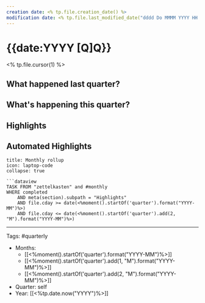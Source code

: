 ```yaml
---
creation date: <% tp.file.creation_date() %>
modification date: <% tp.file.last_modified_date("dddd Do MMMM YYYY HH:mm:ss") %>
---
```

# {{date:YYYY [Q]Q}}
<% tp.file.cursor(1) %>
## What happened last quarter?

## What's happening this quarter?

## Highlights

## Automated Highlights
```ad-note
title: Monthly rollup
icon: laptop-code
collapse: true

```dataview
TASK FROM "zettelkasten" and #monthly
WHERE completed 
	AND meta(section).subpath = "Highlights"
	AND file.cday >= date(<%moment().startOf('quarter').format("YYYY-MM")%>)
	AND file.cday <= date(<%moment().startOf('quarter').add(2, "M").format("YYYY-MM")%>)
```
---
Tags: #quarterly
- Months: 
	- [[<%moment().startOf('quarter').format("YYYY-MM")%>]] 
	- [[<%moment().startOf('quarter').add(1, "M").format("YYYY-MM")%>]] 
	- [[<%moment().startOf('quarter').add(2, "M").format("YYYY-MM")%>]] 
- Quarter: self
- Year:  [[<%tp.date.now("YYYY")%>]] 